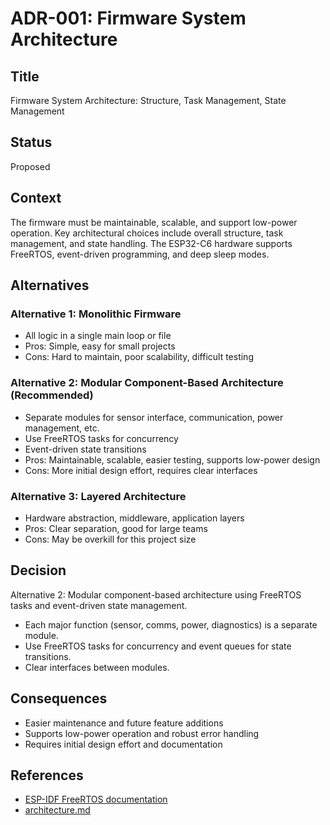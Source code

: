 # ADR-001: Firmware System Architecture

## Title
Firmware System Architecture: Structure, Task Management, State Management

## Status
Proposed

## Context
The firmware must be maintainable, scalable, and support low-power operation. Key architectural choices include overall structure, task management, and state handling. The ESP32-C6 hardware supports FreeRTOS, event-driven programming, and deep sleep modes.

## Alternatives
### Alternative 1: Monolithic Firmware
- All logic in a single main loop or file
- Pros: Simple, easy for small projects
- Cons: Hard to maintain, poor scalability, difficult testing

### Alternative 2: Modular Component-Based Architecture (Recommended)
- Separate modules for sensor interface, communication, power management, etc.
- Use FreeRTOS tasks for concurrency
- Event-driven state transitions
- Pros: Maintainable, scalable, easier testing, supports low-power design
- Cons: More initial design effort, requires clear interfaces

### Alternative 3: Layered Architecture
- Hardware abstraction, middleware, application layers
- Pros: Clear separation, good for large teams
- Cons: May be overkill for this project size

## Decision
Alternative 2: Modular component-based architecture using FreeRTOS tasks and event-driven state management.
- Each major function (sensor, comms, power, diagnostics) is a separate module.
- Use FreeRTOS tasks for concurrency and event queues for state transitions.
- Clear interfaces between modules.

## Consequences
- Easier maintenance and future feature additions
- Supports low-power operation and robust error handling
- Requires initial design effort and documentation

## References
- [ESP-IDF FreeRTOS documentation](https://docs.espressif.com/projects/esp-idf/en/latest/esp32/api-reference/system/freertos.html)
- [architecture.md](../../architecture.md)

